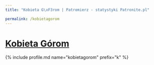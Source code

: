 ```yaml
---
title: "Kobieta G\xF3rom | Patromierz - statystyki Patronite.pl"

permalink: /kobietagorom
---
```


# [Kobieta Górom](https://patronite.pl/kobietagorom)

{% include profile.md name="kobietagorom" prefix="k" %}
